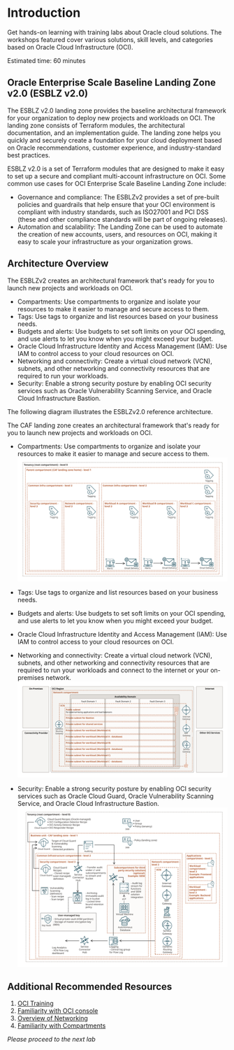 # Introduction

Get hands-on learning with training labs about Oracle cloud solutions. The workshops featured cover various solutions, skill levels, and categories based on Oracle Cloud Infrastructure (OCI).

Estimated time: 60 minutes

## Oracle Enterprise Scale Baseline Landing Zone v2.0 (ESBLZ v2.0)

The ESBLZ v2.0 landing zone provides the baseline architectural framework for your organization to deploy new projects and workloads on OCI. The landing zone consists of Terraform modules, the architectural documentation, and an implementation guide. The landing zone helps you quickly and securely create a foundation for your cloud deployment based on Oracle recommendations, customer experience, and industry-standard best practices.

ESBLZ v2.0 is a set of Terraform modules that are designed to make it easy to set up a secure and compliant multi-account infrastructure on OCI. Some common use cases for OCI Enterprise Scale Baseline Landing Zone include:

- Governance and compliance: The ESBLZv2 provides a set of pre-built policies and guardrails that help ensure that your OCI environment is compliant with industry standards, such as ISO27001 and PCI DSS (these and other compliance standards will be part of ongoing releases).
- Automation and scalability: The Landing Zone can be used to automate the creation of new accounts, users, and resources on OCI, making it easy to scale your infrastructure as your organization grows.


## Architecture Overview

The ESBLZv2 creates an architectural framework that's ready for you to launch new projects and workloads on OCI.

- Compartments: Use compartments to organize and isolate your resources to make it easier to manage and secure access to them.
- Tags: Use tags to organize and list resources based on your business needs.
- Budgets and alerts: Use budgets to set soft limits on your OCI spending, and use alerts to let you know when you might exceed your budget.
- Oracle Cloud Infrastructure Identity and Access Management (IAM): Use IAM to control access to your cloud resources on OCI.
- Networking and connectivity: Create a virtual cloud network (VCN), subnets, and other networking and connectivity resources that are required to run your  workloads.
- Security: Enable a strong security posture by enabling OCI security services such as Oracle Vulnerability Scanning Service, and Oracle Cloud Infrastructure Bastion.

The following diagram illustrates the ESBLZv2.0 reference architecture.


The CAF landing zone creates an architectural framework that's ready for you to launch new projects and workloads on OCI.

- Compartments: Use compartments to organize and isolate your resources to make it easier to manage and secure access to them.
    ![compartments](./../intro/images/caf-lz-compartments.svg " ")

- Tags: Use tags to organize and list resources based on your business needs.

- Budgets and alerts: Use budgets to set soft limits on your OCI spending, and use alerts to let you know when you might exceed your budget.

- Oracle Cloud Infrastructure Identity and Access Management (IAM): Use IAM to control access to your cloud resources on OCI.

- Networking and connectivity: Create a virtual cloud network (VCN), subnets, and other networking and connectivity resources that are required to run your workloads and connect to the internet or your on-premises network.
    ![vcn](./../intro/images/caf-lz-vcn.svg " ")

- Security: Enable a strong security posture by enabling OCI security services such as Oracle Cloud Guard, Oracle Vulnerability Scanning Service, and Oracle Cloud Infrastructure Bastion.
    ![security](./../intro/images/caf-lz-security-compartment.svg " ")



## Additional Recommended Resources

1. [OCI Training](https://cloud.oracle.com/en_US/iaas/training)
2. [Familiarity with OCI console](https://docs.us-phoenix-1.oraclecloud.com/Content/GSG/Concepts/console.htm)
3. [Overview of Networking](https://docs.us-phoenix-1.oraclecloud.com/Content/Network/Concepts/overview.htm)
4. [Familiarity with Compartments](https://docs.us-phoenix-1.oraclecloud.com/Content/GSG/Concepts/concepts.htm)

*Please proceed to the next lab*

<!-- ## Acknowledgements

- **Author** - Kay Malcolm, Director, Product Management
- **Adapted by** -  Yaisah Granillo, Cloud Solution Engineer, NA Cloud
- **Contributors** - LiveLabs QA Team (Arabella Yao, Product Manager Intern | Isa Kessinger, QA Intern)
- **Last Updated By/Date** - Kay Malcolm, October 2020 -->

